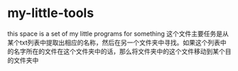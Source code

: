 # my-little-tools
this space is a set of my little programs for something
这个文件主要任务是从某个txt列表中提取出相应的名称，然后在另一个文件夹中寻找。如果这个列表中的名字所在的文件在这个文件夹中的话，那么将文件夹中的这个文件移动到某个目的文件夹中
